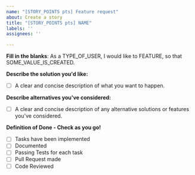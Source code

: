 ```yaml
---
name: "[STORY_POINTS pts] Feature request"
about: Create a story
title: "[STORY_POINTS pts] NAME"
labels: ''
assignees: ''

---
```


**Fill in the blanks**:
As a TYPE_OF_USER, I would like to FEATURE, so that SOME_VALUE_IS_CREATED.

**Describe the solution you'd like:**
- [ ] A clear and concise description of what you want to happen.

**Describe alternatives you've considered:**
- [ ] A clear and concise description of any alternative solutions or features you've considered.

**Definition of Done - Check as you go!**
- [ ] Tasks have been implemented
- [ ] Documented
- [ ] Passing Tests for each task
- [ ] Pull Request made
- [ ] Code Reviewed

